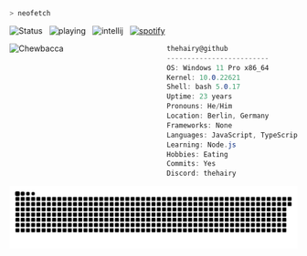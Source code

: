 ```zsh
> neofetch
```
![Status](https://api.statusbadges.me/badge/status/211888560662511617?simple=true&style=for-the-badge) &nbsp; ![playing](https://api.statusbadges.me/badge/playing/211888560662511617?style=for-the-badge) &nbsp; ![intellij](https://api.statusbadges.me/badge/intellij/211888560662511617?style=for-the-badge) &nbsp; [![spotify](https://api.statusbadges.me/badge/spotify/211888560662511617?style=for-the-badge)](https://api.statusbadges.me/openspotify/211888560662511617)

<img align="left" src="https://i.imgur.com/qeTp1Hv.jpeg" alt="Chewbacca" width="275" /> 

```csharp
thehairy@github
-------------------------
OS: Windows 11 Pro x86_64
Kernel: 10.0.22621
Shell: bash 5.0.17
Uptime: 23 years
Pronouns: He/Him
Location: Berlin, Germany
Frameworks: None
Languages: JavaScript, TypeScript, PHP
Learning: Node.js
Hobbies: Eating
Commits: Yes
Discord: thehairy
```
![Commit Snake Game](https://raw.githubusercontent.com/thehairy/thehairy/output/github-contribution-grid-snake-dark.svg)
